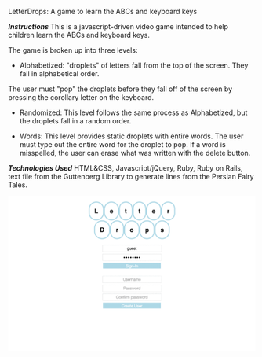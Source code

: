 LetterDrops: A game to learn the ABCs and keyboard keys

***Instructions***
This is a javascript-driven video game intended to help children learn the ABCs and keyboard keys.

The game is broken up into three levels:
- Alphabetized: "droplets" of letters fall from the top of the screen. They fall in alphabetical order.

The user must "pop" the droplets before they fall off of the screen by pressing the corollary letter on the keyboard.

- Randomized: This level follows the same process as Alphabetized, but the droplets fall in a random order.

- Words: This level provides static droplets with entire words. The user must type out the entire word for the droplet to pop. If a word is misspelled, the user can erase what was written with the delete button.


***Technologies Used***
HTML&CSS, Javascript/jQuery, Ruby, Ruby on Rails, text file from the Guttenberg Library to generate lines from the Persian Fairy Tales.


<img src="./letterDrops.gif">

